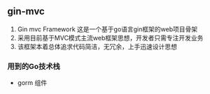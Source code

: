 ## gin-mvc
1. Gin mvc Framework 这是一个基于go语言gin框架的web项目骨架
2. 采用目前基于MVC模式主流web框架思想，开发者只需专注开发业务
3. 该框架本着总体追求代码简洁，无冗余，上手迅速设计思想

### 用到的Go技术栈
- gorm 组件


